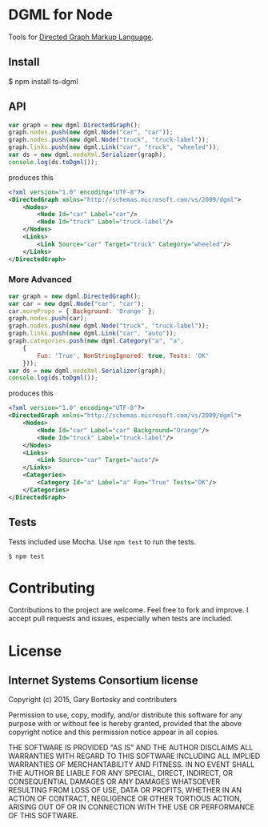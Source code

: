 # DGML for Node

Tools for [Directed Graph Markup Language](http://en.wikipedia.org/wiki/DGML).


## Install

$ npm install ts-dgml

## API
```js
var graph = new dgml.DirectedGraph();
graph.nodes.push(new dgml.Node("car", "car"));
graph.nodes.push(new dgml.Node("truck", "truck-label"));
graph.links.push(new dgml.Link("car", "truck", "wheeled"));
var ds = new dgml.nodeXml.Serializer(graph);
console.log(ds.toDgml());
```
produces this
```xml
<?xml version="1.0" encoding="UTF-8"?>
<DirectedGraph xmlns="http://schemas.microsoft.com/vs/2009/dgml">
    <Nodes>
        <Node Id="car" Label="car"/>
        <Node Id="truck" Label="truck-label"/>
    </Nodes>
    <Links>
        <Link Source="car" Target="truck" Category="wheeled"/>
    </Links>
</DirectedGraph>
```
### More Advanced
```js
var graph = new dgml.DirectedGraph();
var car = new dgml.Node("car", "car");
car.moreProps = { Background: 'Orange' };
graph.nodes.push(car);
graph.nodes.push(new dgml.Node("truck", "truck-label"));
graph.links.push(new dgml.Link("car", "auto"));
graph.categories.push(new dgml.Category("a", "a", 
    {
        Fun: 'True', NonStringIgnored: true, Tests: 'OK'
    }));
var ds = new dgml.nodeXml.Serializer(graph);
console.log(ds.toDgml());
```
produces this
```xml
<?xml version="1.0" encoding="UTF-8"?>
<DirectedGraph xmlns="http://schemas.microsoft.com/vs/2009/dgml">
    <Nodes>
        <Node Id="car" Label="car" Background="Orange"/>
        <Node Id="truck" Label="truck-label"/>
    </Nodes>
    <Links>
        <Link Source="car" Target="auto"/>
    </Links>
    <Categories>
        <Category Id="a" Label="a" Fun="True" Tests="OK"/>
    </Categories>
</DirectedGraph>
```

## Tests

Tests included use Mocha. Use `npm test` to run the tests.

    $ npm test

# Contributing

Contributions to the project are welcome. Feel free to fork and improve. I accept pull requests and issues, especially when tests are included.

# License

## Internet Systems Consortium license
Copyright (c) 2015, Gary Bortosky and contributers

Permission to use, copy, modify, and/or distribute this software for any purpose
with or without fee is hereby granted, provided that the above copyright notice
and this permission notice appear in all copies.

THE SOFTWARE IS PROVIDED "AS IS" AND THE AUTHOR DISCLAIMS ALL WARRANTIES WITH
REGARD TO THIS SOFTWARE INCLUDING ALL IMPLIED WARRANTIES OF MERCHANTABILITY AND
FITNESS. IN NO EVENT SHALL THE AUTHOR BE LIABLE FOR ANY SPECIAL, DIRECT,
INDIRECT, OR CONSEQUENTIAL DAMAGES OR ANY DAMAGES WHATSOEVER RESULTING FROM LOSS
OF USE, DATA OR PROFITS, WHETHER IN AN ACTION OF CONTRACT, NEGLIGENCE OR OTHER
TORTIOUS ACTION, ARISING OUT OF OR IN CONNECTION WITH THE USE OR PERFORMANCE OF
THIS SOFTWARE.
